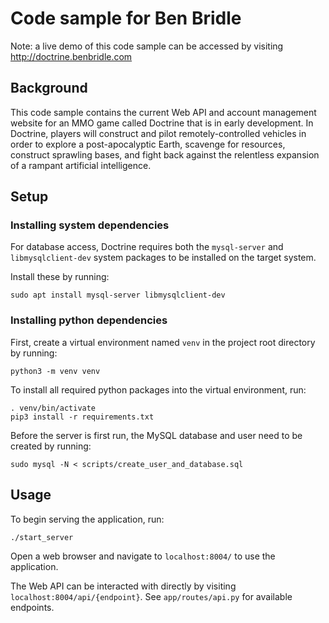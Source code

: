 # Code sample for Ben Bridle

Note: a live demo of this code sample can be accessed by visiting http://doctrine.benbridle.com

## Background

This code sample contains the current Web API and account management website for an MMO game called Doctrine that is in early development. In Doctrine, players will construct and pilot remotely-controlled vehicles in order to explore a post-apocalyptic Earth, scavenge for resources, construct sprawling bases, and fight back against the relentless expansion of a rampant artificial intelligence.

## Setup
### Installing system dependencies
For database access, Doctrine requires both the `mysql-server` and `libmysqlclient-dev` system packages to be installed on the target system. 

Install these by running:
```
sudo apt install mysql-server libmysqlclient-dev
```

### Installing python dependencies
First, create a virtual environment named `venv` in the project root directory by running: 

```
python3 -m venv venv
```

To install all required python packages into the virtual environment, run:
```
. venv/bin/activate
pip3 install -r requirements.txt
```

Before the server is first run, the MySQL database and user need to be created by running:
```
sudo mysql -N < scripts/create_user_and_database.sql
```

## Usage
To begin serving the application, run:

```
./start_server
```

Open a web browser and navigate to `localhost:8004/` to use the application. 

The Web API can be interacted with directly by visiting `localhost:8004/api/{endpoint}`. See `app/routes/api.py` for available endpoints.